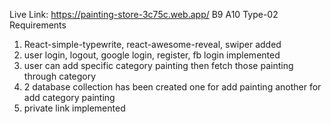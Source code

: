 Live Link: https://painting-store-3c75c.web.app/
B9 A10 Type-02 Requirements

1. React-simple-typewrite, react-awesome-reveal, swiper added
2. user login, logout, google login, register, fb login implemented
3. user can add specific category painting then fetch those painting through category
4. 2 database collection has been created one for add painting another for add category painting
5. private link implemented 
